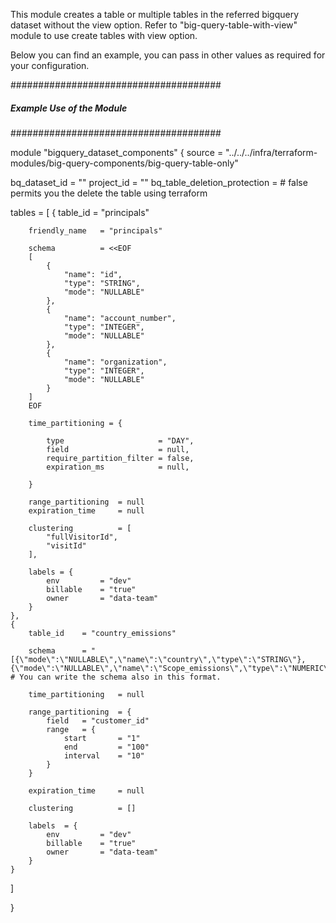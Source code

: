 This module creates a table or multiple tables in the referred bigquery dataset without the view option. Refer to "big-query-table-with-view" module to use create tables with view option.

Below you can find an example, you can pass in other values as required for your configuration.

 ######################################
 ##### Example Use of the Module ######
 ######################################

module "bigquery_dataset_components" {
  source  = "../../../infra/terraform-modules/big-query-components/big-query-table-only"

  bq_dataset_id                 = "<bq-dataset-id>"
  project_id                    = "<project-id>"
  bq_table_deletion_protection  = <true or false> # false permits you the delete the table using terraform


  tables = [
    {
        table_id        = "principals"

        friendly_name   = "principals"

        schema          = <<EOF
        [
            {
                "name": "id",
                "type": "STRING",
                "mode": "NULLABLE"
            },
            {
                "name": "account_number",
                "type": "INTEGER",
                "mode": "NULLABLE"
            },
            {
                "name": "organization",
                "type": "INTEGER",
                "mode": "NULLABLE"
            }
        ]
        EOF

        time_partitioning = {

            type                     = "DAY",
            field                    = null,
            require_partition_filter = false,
            expiration_ms            = null,

        }

        range_partitioning  = null
        expiration_time     = null

        clustering          = [
            "fullVisitorId",
            "visitId"
        ],

        labels = {
            env         = "dev"
            billable    = "true"
            owner       = "data-team"
        }
    },
    {
        table_id    = "country_emissions"

        schema      = "[{\"mode\":\"NULLABLE\",\"name\":\"country\",\"type\":\"STRING\"},{\"mode\":\"NULLABLE\",\"name\":\"Scope_emissions\",\"type\":\"NUMERIC\"}]"  # You can write the schema also in this format.

        time_partitioning   = null

        range_partitioning  = {
            field   = "customer_id"
            range   = {
                start       = "1"
                end         = "100"
                interval    = "10"
            }
        }

        expiration_time     = null

        clustering          = []

        labels  = {
            env         = "dev"
            billable    = "true"
            owner       = "data-team"
        }
    }

  ]

}